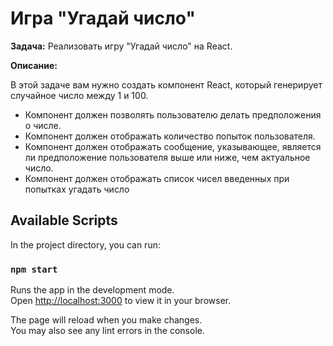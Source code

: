 # Игра "Угадай число"

**Задача:** Реализовать игру "Угадай число" на React.

**Описание:**

В этой задаче вам нужно создать компонент React, который генерирует случайное число между 1 и 100.  
- Компонент должен позволять пользователю делать предположения о числе.
- Компонент должен отображать количество попыток пользователя.
- Компонент должен отображать сообщение, указывающее, является ли предположение пользователя выше или ниже, чем актуальное число.
- Компонент должен отображать список чисел введенных при попытках угадать число
 

## Available Scripts

In the project directory, you can run:

### `npm start`

Runs the app in the development mode.\
Open [http://localhost:3000](http://localhost:3000) to view it in your browser.

The page will reload when you make changes.\
You may also see any lint errors in the console.

